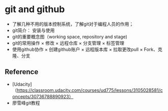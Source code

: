 # git and github 

* 了解几种不用的版本控制系统，了解git对于编程人员的作用；
* git简介： 安装与使用
* git的重要概念图（working space, repository and stage)
* git的常用操作
    × 修改
    × 远程仓库
    × 分支管理
    × 标签管理
 * 使用github协作
    × 创建github账户
    × 远程版本库
    × 拉取更改pull
    × Fork、克隆、分支

## Reference
 
* [Udacity]（https://classroom.udacity.com/courses/ud775/lessons/3105028581/concepts/30736788890923）
* 廖雪峰git教程
